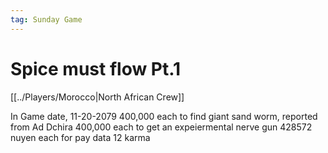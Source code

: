 ```yaml
---
tag: Sunday Game
---
```

# Spice must flow Pt.1
[[../Players/Morocco|North African Crew]]

In Game date, 11-20-2079
400,000 each to find giant sand worm, reported from Ad Dchira
400,000 each to get an expeiermental nerve gun
428572 nuyen each for pay data
12 karma